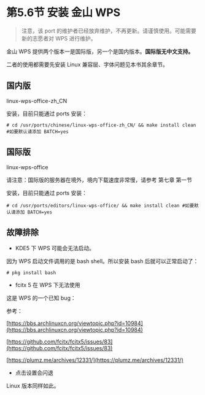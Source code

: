 # 第5.6节 安装 金山 WPS

> 注意，该 port 的维护者已经放弃维护，不再更新。请谨慎使用。可能需要新的志愿者对 WPS 进行维护。

金山 WPS 提供两个版本一是国际版，另一个是国内版本。**国际版无中文支持。**

二者的使用都需要先安装 Linux 兼容层、字体问题见本书其余章节。

## 国内版

linux-wps-office-zh\_CN

安装，目前只能通过 ports 安装：

```
# cd /usr/ports/chinese/linux-wps-office-zh_CN/ && make install clean #如要默认请添加 BATCH=yes
```

## 国际版

linux-wps-office

请注意：国际版的服务器在境外，境内下载速度非常慢，请参考 第七章 第一节

安装，目前只能通过 ports 安装：

```
# cd /usr/ports/editors/linux-wps-office/ && make install clean #如要默认请添加 BATCH=yes
```

## 故障排除

* KDE5 下 WPS 可能会无法启动。

因为 WPS 启动文件调用的是 bash shell。所以安装 bash 后就可以正常启动了：

```
# pkg install bash
```

* fcitx 5 在 WPS 下无法使用

这是 WPS 的一个已知 bug：

参考：

[https://bbs.archlinuxcn.org/viewtopic.php?id=10984](https://bbs.archlinuxcn.org/viewtopic.php?id=10984)

[https://github.com/fcitx/fcitx5/issues/83](https://github.com/fcitx/fcitx5/issues/83)

[https://plumz.me/archives/12331/](https://plumz.me/archives/12331/)

* 点击设置会闪退

Linux 版本同样如此。
